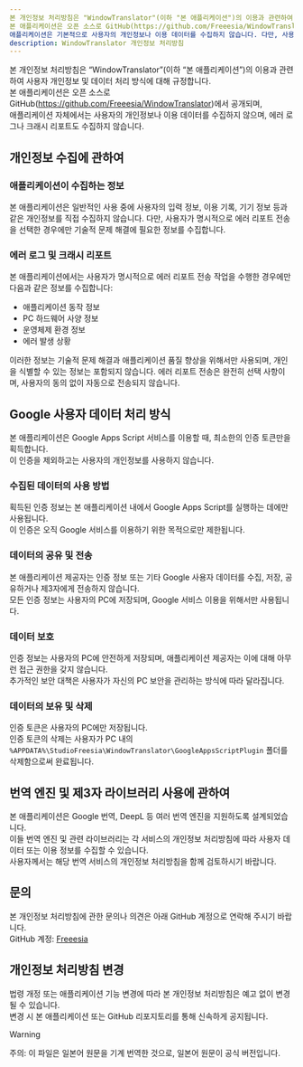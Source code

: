```yaml
---
본 개인정보 처리방침은 "WindowTranslator"(이하 "본 애플리케이션")의 이용과 관련하여 사용자 개인정보 및 데이터 처리 방식에 대해 규정합니다.  
본 애플리케이션은 오픈 소스로 GitHub(https://github.com/Freeesia/WindowTranslator)에서 공개되며,  
애플리케이션은 기본적으로 사용자의 개인정보나 이용 데이터를 수집하지 않습니다. 다만, 사용자가 명시적으로 에러 리포트 전송을 선택한 경우에만 기술적 문제 해결을 위한 최소한의 정보를 수집합니다.le: 개인정보 처리방침
description: WindowTranslator 개인정보 처리방침
---
```


본 개인정보 처리방침은 “WindowTranslator”(이하 “본 애플리케이션”)의 이용과 관련하여 사용자 개인정보 및 데이터 처리 방식에 대해 규정합니다.  
본 애플리케이션은 오픈 소스로 GitHub(https://github.com/Freeesia/WindowTranslator)에서 공개되며,  
애플리케이션 자체에서는 사용자의 개인정보나 이용 데이터를 수집하지 않으며, 에러 로그나 크래시 리포트도 수집하지 않습니다.

## 개인정보 수집에 관하여

### 애플리케이션이 수집하는 정보  
본 애플리케이션은 일반적인 사용 중에 사용자의 입력 정보, 이용 기록, 기기 정보 등과 같은 개인정보를 직접 수집하지 않습니다.
다만, 사용자가 명시적으로 에러 리포트 전송을 선택한 경우에만 기술적 문제 해결에 필요한 정보를 수집합니다.

### 에러 로그 및 크래시 리포트  
본 애플리케이션에서는 사용자가 명시적으로 에러 리포트 전송 작업을 수행한 경우에만 다음과 같은 정보를 수집합니다:

- 애플리케이션 동작 정보
- PC 하드웨어 사양 정보
- 운영체제 환경 정보
- 에러 발생 상황

이러한 정보는 기술적 문제 해결과 애플리케이션 품질 향상을 위해서만 사용되며, 개인을 식별할 수 있는 정보는 포함되지 않습니다.
에러 리포트 전송은 완전히 선택 사항이며, 사용자의 동의 없이 자동으로 전송되지 않습니다.

## Google 사용자 데이터 처리 방식  
본 애플리케이션은 Google Apps Script 서비스를 이용할 때, 최소한의 인증 토큰만을 획득합니다.  
이 인증을 제외하고는 사용자의 개인정보를 사용하지 않습니다.

### 수집된 데이터의 사용 방법  
획득된 인증 정보는 본 애플리케이션 내에서 Google Apps Script를 실행하는 데에만 사용됩니다.  
이 인증은 오직 Google 서비스를 이용하기 위한 목적으로만 제한됩니다.

### 데이터의 공유 및 전송  
본 애플리케이션 제공자는 인증 정보 또는 기타 Google 사용자 데이터를 수집, 저장, 공유하거나 제3자에게 전송하지 않습니다.  
모든 인증 정보는 사용자의 PC에 저장되며, Google 서비스 이용을 위해서만 사용됩니다.

### 데이터 보호  
인증 정보는 사용자의 PC에 안전하게 저장되며, 애플리케이션 제공자는 이에 대해 아무런 접근 권한을 갖지 않습니다.  
추가적인 보안 대책은 사용자가 자신의 PC 보안을 관리하는 방식에 따라 달라집니다.

### 데이터의 보유 및 삭제  
인증 토큰은 사용자의 PC에만 저장됩니다.  
인증 토큰의 삭제는 사용자가 PC 내의 `%APPDATA%\StudioFreesia\WindowTranslator\GoogleAppsScriptPlugin` 폴더를 삭제함으로써 완료됩니다.

## 번역 엔진 및 제3자 라이브러리 사용에 관하여  
본 애플리케이션은 Google 번역, DeepL 등 여러 번역 엔진을 지원하도록 설계되었습니다.  
이들 번역 엔진 및 관련 라이브러리는 각 서비스의 개인정보 처리방침에 따라 사용자 데이터 또는 이용 정보를 수집할 수 있습니다.  
사용자께서는 해당 번역 서비스의 개인정보 처리방침을 함께 검토하시기 바랍니다.

## 문의  
본 개인정보 처리방침에 관한 문의나 의견은 아래 GitHub 계정으로 연락해 주시기 바랍니다.  
GitHub 계정: [Freeesia](https://github.com/Freeesia)

## 개인정보 처리방침 변경  
법령 개정 또는 애플리케이션 기능 변경에 따라 본 개인정보 처리방침은 예고 없이 변경될 수 있습니다.  
변경 시 본 애플리케이션 또는 GitHub 리포지토리를 통해 신속하게 공지됩니다.

> [!WARNING]
> 주의: 이 파일은 일본어 원문을 기계 번역한 것으로, 일본어 원문이 공식 버전입니다.

